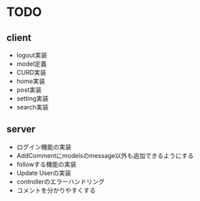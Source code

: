 # TODO

## client

- logout実装
- model定義
- CURD実装
- home実装
- post実装
- setting実装
- search実装

## server

- ログイン機能の実装
- AddCommentにmodelsのmessage以外も追加できるようにする
- followする機能の実装
- Update Userの実装
- controllerのエラーハンドリング
- コメントを分かりやすくする